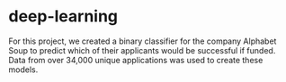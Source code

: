 # deep-learning

For this project, we created a binary classifier for the company Alphabet Soup to predict which of their applicants would be successful if funded. Data from over 34,000 unique applications was used to create these models.
